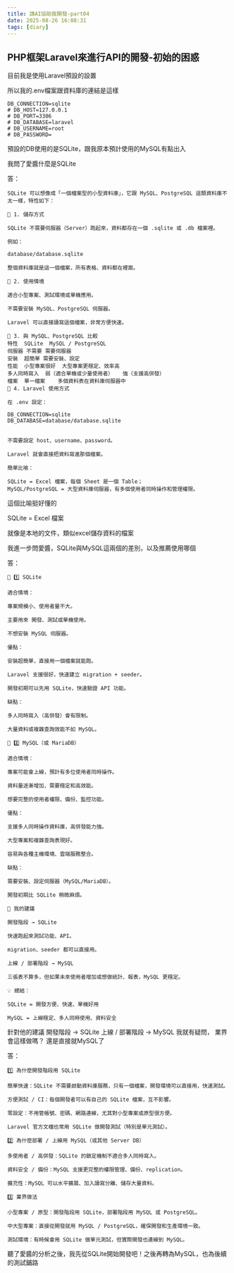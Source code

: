 ```yaml
---
title: 請AI協助我開發-part04
date: 2025-08-26 16:08:31
tags: [diary]
---
```


## PHP框架Laravel來進行API的開發-初始的困惑

目前我是使用Laravel預設的設置

所以我的.env檔案跟資料庫的連結是這樣

```
DB_CONNECTION=sqlite
# DB_HOST=127.0.0.1
# DB_PORT=3306
# DB_DATABASE=laravel
# DB_USERNAME=root
# DB_PASSWORD=
```

預設的DB使用的是SQLite，跟我原本預計使用的MySQL有點出入

我問了愛醬什麼是SQLite

答：
```
SQLite 可以想像成「一個檔案型的小型資料庫」，它跟 MySQL、PostgreSQL 這類資料庫不太一樣，特性如下：

🔹 1. 儲存方式

SQLite 不需要伺服器（Server）跑起來，資料都存在一個 .sqlite 或 .db 檔案裡。

例如：

database/database.sqlite

整個資料庫就是這一個檔案，所有表格、資料都在裡面。

🔹 2. 使用情境

適合小型專案、測試環境或單機應用。

不需要安裝 MySQL、PostgreSQL 伺服器。

Laravel 可以直接讀寫這個檔案，非常方便快速。

🔹 3. 與 MySQL、PostgreSQL 比較
特性	SQLite	MySQL / PostgreSQL
伺服器	不需要	需要伺服器
安裝	超簡單	需要安裝、設定
性能	小型專案很好	大型專案更穩定、效率高
多人同時寫入	弱（適合單機或少量使用者）	強（支援高併發）
檔案	單一檔案	多個資料表在資料庫伺服器中
🔹 4. Laravel 使用方式

在 .env 設定：

DB_CONNECTION=sqlite
DB_DATABASE=database/database.sqlite


不需要設定 host、username、password。

Laravel 就會直接把資料寫進那個檔案。

簡單比喻：

SQLite = Excel 檔案，每個 Sheet 是一個 Table；
MySQL/PostgreSQL = 大型資料庫伺服器，有多個使用者同時操作和管理權限。
```

這個比喻挺好懂的

SQLite = Excel 檔案

就像是本地的文件，類似excel儲存資料的檔案

我進一步問愛醬，SQLite與MySQL這兩個的差別，以及推薦使用哪個

答：

```
🔹 1️⃣ SQLite

適合情境：

專案規模小、使用者量不大。

主要用來 開發、測試或單機使用。

不想安裝 MySQL 伺服器。

優點：

安裝超簡單，直接用一個檔案就能跑。

Laravel 支援很好，快速建立 migration + seeder。

開發初期可以先用 SQLite，快速驗證 API 功能。

缺點：

多人同時寫入（高併發）會有限制。

大量資料或複雜查詢效能不如 MySQL。

🔹 2️⃣ MySQL（或 MariaDB）

適合情境：

專案可能會上線，預計有多位使用者同時操作。

資料量逐漸增加，需要穩定和高效能。

想要完整的使用者權限、備份、監控功能。

優點：

支援多人同時操作資料庫，高併發能力強。

大型專案和複雜查詢表現好。

容易與各種主機環境、雲端服務整合。

缺點：

需要安裝、設定伺服器（MySQL/MariaDB）。

開發初期比 SQLite 稍微麻煩。

🔹 我的建議

開發階段 → SQLite

快速跑起來測試功能、API。

migration、seeder 都可以直接用。

上線 / 部署階段 → MySQL

三張表不算多，但如果未來使用者增加或想做統計、報表，MySQL 更穩定。

💡 總結：

SQLite = 開發方便、快速、單機好用

MySQL = 上線穩定、多人同時使用、資料安全
```

針對他的建議
開發階段 → SQLite
上線 / 部署階段 → MySQL
我就有疑問，
業界會這樣做嗎？
還是直接就MySQL了

答：
```
1️⃣ 為什麼開發階段用 SQLite

簡單快速：SQLite 不需要啟動資料庫服務，只有一個檔案，開發環境可以直接用，快速測試。

方便測試 / CI：每個開發者可以有自己的 SQLite 檔案，互不影響。

零設定：不用管帳號、密碼、網路連線，尤其對小型專案或原型很方便。

Laravel 官方文檔也常用 SQLite 做開發測試（特別是單元測試）。

2️⃣ 為什麼部署 / 上線用 MySQL（或其他 Server DB）

多使用者 / 高併發：SQLite 的鎖定機制不適合多人同時寫入。

資料安全 / 備份：MySQL 支援更完整的權限管理、備份、replication。

擴充性：MySQL 可以水平擴展、加入讀寫分離、儲存大量資料。

3️⃣ 業界做法

小型專案 / 原型：開發階段用 SQLite，部署階段用 MySQL 或 PostgreSQL。

中大型專案：直接從開發就用 MySQL / PostgreSQL，確保開發和生產環境一致。

測試環境：有時候會用 SQLite 做單元測試，但實際開發也連線到 MySQL。
```

聽了愛醬的分析之後，我先從SQLite開始開發吧！之後再轉為MySQL，也為後續的測試鋪路

